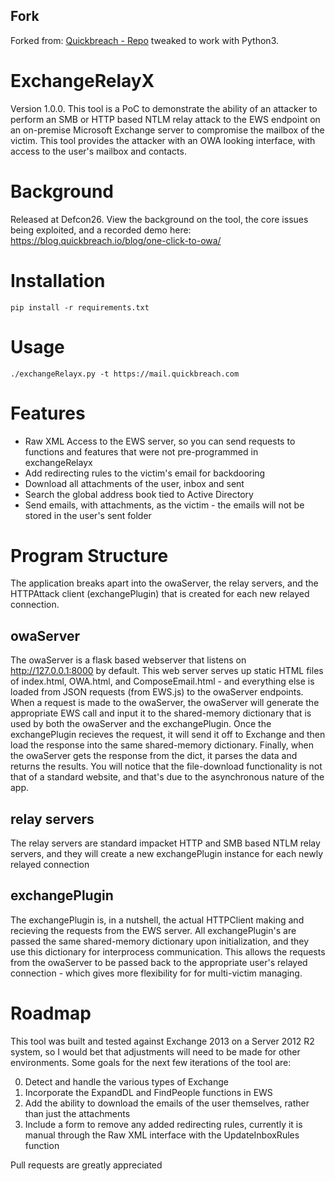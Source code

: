 ## Fork
Forked from: [Quickbreach - Repo](https://github.com/quickbreach/ExchangeRelayX) tweaked to work with Python3. 

# ExchangeRelayX
Version 1.0.0. This tool is a PoC to demonstrate the ability of an attacker to perform an SMB or HTTP based NTLM relay attack to the EWS endpoint on an on-premise Microsoft Exchange server to compromise the mailbox of the victim. This tool provides the attacker with an OWA looking interface, with access to the user's mailbox and contacts.

# Background
Released at Defcon26. View the background on the tool, the core issues being exploited, and a recorded demo here: https://blog.quickbreach.io/blog/one-click-to-owa/

# Installation
	pip install -r requirements.txt

# Usage
	./exchangeRelayx.py -t https://mail.quickbreach.com

# Features
- Raw XML Access to the EWS server, so you can send requests to functions and features that were not pre-programmed in exchangeRelayx
- Add redirecting rules to the victim's email for backdooring
- Download all attachments of the user, inbox and sent
- Search the global address book tied to Active Directory
- Send emails, with attachments, as the victim - the emails will not be stored in the user's sent folder

# Program Structure
The application breaks apart into the owaServer, the relay servers, and the HTTPAttack client (exchangePlugin) that is created for each new relayed connection. 

## owaServer
The owaServer is a flask based webserver that listens on http://127.0.0.1:8000 by default. This web server serves up static HTML files of index.html, OWA.html, and ComposeEmail.html - and everything else is loaded from JSON requests (from EWS.js) to the owaServer endpoints. When a request is made to the owaServer, the owaServer will generate the appropriate EWS call and input it to the shared-memory dictionary that is used by both the owaServer and the exchangePlugin. Once the exchangePlugin recieves the request, it will send it off to Exchange and then load the response into the same shared-memory dictionary. Finally, when the owaServer gets the response from the dict, it parses the data and returns the results. You will notice that the file-download functionality is not that of a standard website, and that's due to the asynchronous nature of the app. 

## relay servers
The relay servers are standard impacket HTTP and SMB based NTLM relay servers, and they will create a new exchangePlugin instance for each newly relayed connection

## exchangePlugin
The exchangePlugin is, in a nutshell, the actual HTTPClient making and recieving the requests from the EWS server. All exchangePlugin's are passed the same shared-memory dictionary upon initialization, and they use this dictionary for interprocess communication. This allows the requests from the owaServer to be passed back to the appropriate user's relayed connection - which gives more flexibility for for multi-victim managing.

# Roadmap
This tool was built and tested against Exchange 2013 on a Server 2012 R2 system, so I would bet that adjustments will need to be made for other environments. Some goals for the next few iterations of the tool are:

0. Detect and handle the various types of Exchange 
1. Incorporate the ExpandDL and FindPeople functions in EWS
2. Add the ability to download the emails of the user themselves, rather than just the attachments
3. Include a form to remove any added redirecting rules, currently it is manual through the Raw XML interface with the UpdateInboxRules function

Pull requests are greatly appreciated
